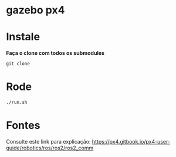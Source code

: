 # gazebo px4

# Instale

**Faça o clone com todos os submodules**

```
git clone
```

# Rode

```
./run.sh
```

# Fontes

Consulte este link para explicação: https://px4.gitbook.io/px4-user-guide/robotics/ros/ros2/ros2_comm
